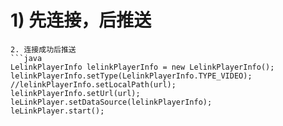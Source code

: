 # 1\) 先连接，后推送

```
2. 连接成功后推送
```java
LelinkPlayerInfo lelinkPlayerInfo = new LelinkPlayerInfo();
lelinkPlayerInfo.setType(LelinkPlayerInfo.TYPE_VIDEO);
//lelinkPlayerInfo.setLocalPath(url);
lelinkPlayerInfo.setUrl(url);
leLinkPlayer.setDataSource(lelinkPlayerInfo);
leLinkPlayer.start();
```